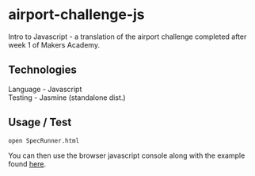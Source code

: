 # airport-challenge-js

Intro to Javascript - a translation of the airport challenge completed after week 1 of Makers Academy.  

Technologies
------

Language - Javascript  
Testing - Jasmine (standalone dist.)

Usage / Test
-----

```
open SpecRunner.html
```
You can then use the browser javascript console along with the example found [here](https://github.com/ainsleybc/airport_challenge).  
